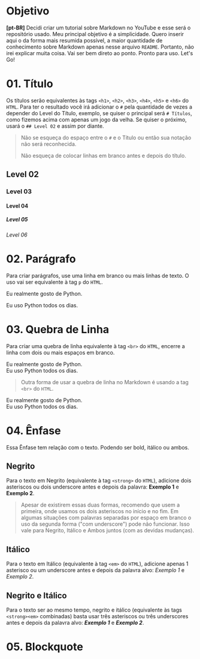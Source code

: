 # Objetivo
**[pt-BR]** Decidi criar um tutorial sobre Markdown no YouTube e esse será o repositório usado. Meu principal objetivo é a simplicidade. Quero inserir aqui o da forma mais resumida possível, a maior quantidade de conhecimento sobre Markdown apenas nesse arquivo `README`. Portanto, não irei explicar muita coisa. Vai ser bem direto ao ponto. Pronto para uso. Let's Go!

# 01. Título

Os títulos serão equivalentes às tags `<h1>`, `<h2>`, `<h3>`, `<h4>`, `<h5>` e `<h6>` do `HTML`. Para ter o resultado você irá adicionar o `#` pela quantidade de vezes a depender do Level do Título, exemplo, se quiser o principal será `# Títulos`, como fizemos acima com apenas um jogo da velha. Se quiser o próximo, usará o `## Level 02` e assim por diante. 

> Não se esqueça do espaço entre o `#` e o Título ou então sua notação não será reconhecida. 
>
> Não esqueça de colocar linhas em branco antes e depois do título.

## Level 02

### Level 03

#### Level 04

##### Level 05

###### Level 06

# 02. Parágrafo
Para criar parágrafos, use uma linha em branco ou mais linhas de texto. O uso vai ser equivalente à tag `p` do `HTML`.

Eu realmente gosto de Python.

Eu uso Python todos os dias.

# 03. Quebra de Linha
Para criar uma quebra de linha equivalente à tag `<br>` do `HTML`, encerre a linha com dois ou mais espaços em branco. 

Eu realmente gosto de Python.  
Eu uso Python todos os dias.

> Outra forma de usar a quebra de linha no Markdown é usando a tag `<br>` do `HTML`. <br>

Eu realmente gosto de Python.<br>
Eu uso Python todos os dias.

# 04. Ênfase

Essa Ênfase tem relação com o texto. Podendo ser bold, itálico ou ambos.

## Negrito
Para o texto em Negrito (equivalente à tag `<strong>` do `HTML`), adicione dois asteriscos ou dois underscore antes e depois da palavra: **Exemplo 1** e __Exemplo 2__.

> Apesar de existirem essas duas formas, recomendo que usem a primeira, onde usamos os dois asteriscos no início e no fim. Em algumas situações com palavras separadas por espaço em branco o uso da segunda forma ("com underscore") pode não funcionar. Isso vale para Negrito, Itálico e Ambos juntos (com as devidas mudanças).

## Itálico
Para o texto em Itálico (equivalente à tag `<em>` do `HTML`), adicione apenas 1 asterisco ou um underscore antes e depois da palavra alvo: *Exemplo 1* e _Exemplo 2_. 

## Negrito e Itálico

Para o texto ser ao mesmo tempo, negrito e itálico (equivalente às tags `<strong><em>` combinadas) basta usar três asteriscos ou três underscores antes e depois da palavra alvo: ***Exemplo 1*** e ___Exemplo 2___.

# 05. Blockquote